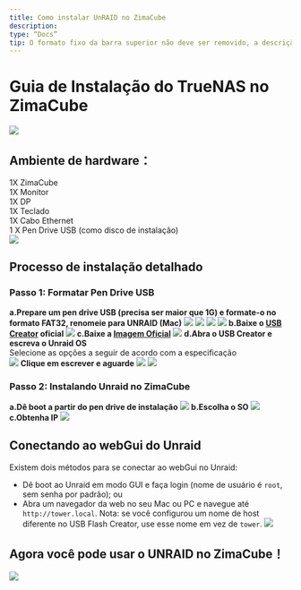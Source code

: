 ```yaml
---
title: Como instalar UnRAID no ZimaCube
description:
type: “Docs”
tip: O formato fixo da barra superior não deve ser removido, a descrição é para o artigo, se não preenchida, será cortada a primeira parte do texto
---
```

# Guia de Instalação do TrueNAS no ZimaCube
![](https://manage.icewhale.io/api/static/docs/1727249736896_image.png)
## Ambiente de hardware：
1X ZimaCube  
1X Monitor  
1X DP  
1X Teclado  
1X Cabo Ethernet  
1 X Pen Drive USB (como disco de instalação)  
![](https://manage.icewhale.io/api/static/docs/1727249911617_image.png)
## Processo de instalação detalhado
### Passo 1: Formatar Pen Drive USB
**a.Prepare um pen drive USB (precisa ser maior que 1G) e formate-o no formato FAT32, renomeie para UNRAID (Mac)**
![](https://manage.icewhale.io/api/static/docs/1727249967953_image.png)
![](https://manage.icewhale.io/api/static/docs/1727249974644_image.png)
![](https://manage.icewhale.io/api/static/docs/1727249981977_image.png)
![](https://manage.icewhale.io/api/static/docs/1727249988198_image.png)
**b.Baixe o [USB Creator](https://unraid.net/download) oficial**
![](https://manage.icewhale.io/api/static/docs/1727250152598_image.png)
**c.Baixe a [Imagem Oficial](https://unraid.net/download)**
![](https://manage.icewhale.io/api/static/docs/1727250193523_image.png)
**d.Abra o USB Creator e escreva o Unraid OS**  
Selecione as opções a seguir de acordo com a especificação  
![](https://manage.icewhale.io/api/static/docs/1727250248143_image.png)
**Clique em escrever e aguarde**
![](https://manage.icewhale.io/api/static/docs/1727250272215_image.png)
![](https://manage.icewhale.io/api/static/docs/1727250278309_image.png)
### Passo 2: Instalando Unraid no ZimaCube
**a.Dê boot a partir do pen drive de instalação**
![](https://manage.icewhale.io/api/static/docs/1727250302063_image.png)
**b.Escolha o SO**
![](https://manage.icewhale.io/api/static/docs/1727250317388_image.png)
**c.Obtenha IP**
![](https://manage.icewhale.io/api/static/docs/1727250333338_image.png)
## Conectando ao webGui do Unraid
Existem dois métodos para se conectar ao webGui no Unraid:
  - Dê boot ao Unraid em modo GUI e faça login (nome de usuário é `root`, sem senha por padrão); ou
  - Abra um navegador da web no seu Mac ou PC e navegue até `http://tower.local`. Nota: se você configurou um nome de host diferente no USB Flash Creator, use esse nome em vez de `tower`.
![](https://manage.icewhale.io/api/static/docs/1727250410689_image.png)
## Agora você pode usar o UNRAID no ZimaCube！
![](https://manage.icewhale.io/api/static/docs/1727250432285_image.png)